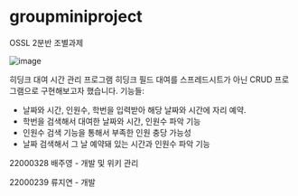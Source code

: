 # groupminiproject
OSSL 2분반 조별과제

![image](https://user-images.githubusercontent.com/74346159/116880564-1fc6f280-ac5d-11eb-90eb-deb474367823.png)



히딩크 대여 시간 관리 프로그램
히딩크 필드 대여를 스프레드시트가 아닌 CRUD 프로그램으로 구현해보고자 했습니다.
기능들:
- 날짜와 시간, 인원수, 학번을 입력받아 해당 날짜와 시간에 자리 예약.
- 학번을 검색해서 대여한 날짜와 시간, 인원수 파악 기능
- 인원수 검색 기능을 통해서 부족한 인원 충당 가능성
- 날짜 검색해서 그 날 예약돼 있는 시간과 인원수 파악 기능


22000328 배주영 - 개발 및 위키 관리

22000239 류지연 - 개발
